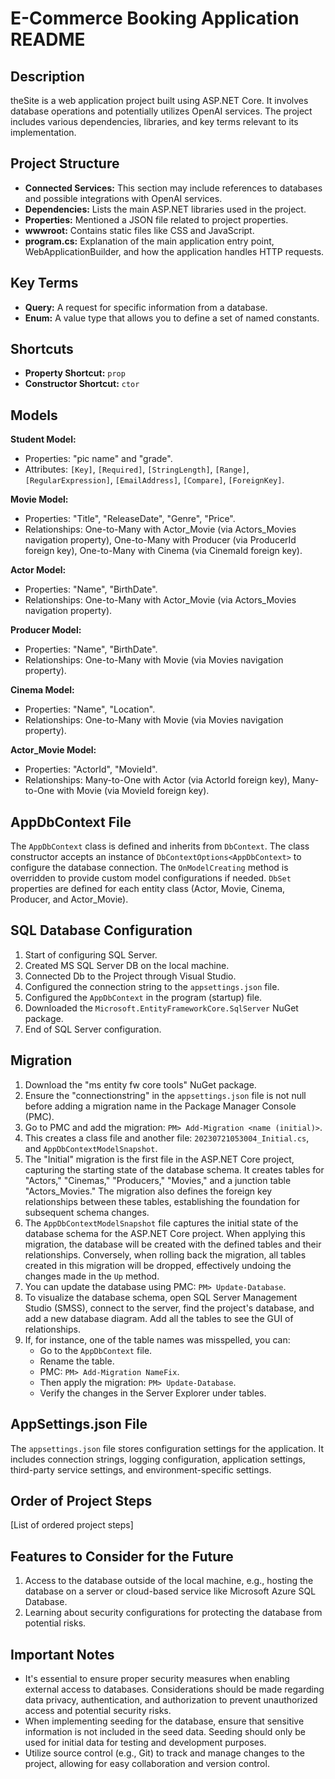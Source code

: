 # E-Commerce Booking Application README

## Description
theSite is a web application project built using ASP.NET Core. It involves database operations and potentially utilizes OpenAI services. The project includes various dependencies, libraries, and key terms relevant to its implementation.

## Project Structure
- **Connected Services:** This section may include references to databases and possible integrations with OpenAI services.
- **Dependencies:** Lists the main ASP.NET libraries used in the project.
- **Properties:** Mentioned a JSON file related to project properties.
- **wwwroot:** Contains static files like CSS and JavaScript.
- **program.cs:** Explanation of the main application entry point, WebApplicationBuilder, and how the application handles HTTP requests.

## Key Terms
- **Query:** A request for specific information from a database.
- **Enum:** A value type that allows you to define a set of named constants.

## Shortcuts
- **Property Shortcut:** `prop`
- **Constructor Shortcut:** `ctor`

## Models
**Student Model:**
- Properties: "pic name" and "grade".
- Attributes: `[Key]`, `[Required]`, `[StringLength]`, `[Range]`, `[RegularExpression]`, `[EmailAddress]`, `[Compare]`, `[ForeignKey]`.

**Movie Model:**
- Properties: "Title", "ReleaseDate", "Genre", "Price".
- Relationships: One-to-Many with Actor_Movie (via Actors_Movies navigation property), One-to-Many with Producer (via ProducerId foreign key), One-to-Many with Cinema (via CinemaId foreign key).

**Actor Model:**
- Properties: "Name", "BirthDate".
- Relationships: One-to-Many with Actor_Movie (via Actors_Movies navigation property).

**Producer Model:**
- Properties: "Name", "BirthDate".
- Relationships: One-to-Many with Movie (via Movies navigation property).

**Cinema Model:**
- Properties: "Name", "Location".
- Relationships: One-to-Many with Movie (via Movies navigation property).

**Actor_Movie Model:**
- Properties: "ActorId", "MovieId".
- Relationships: Many-to-One with Actor (via ActorId foreign key), Many-to-One with Movie (via MovieId foreign key).

## AppDbContext File
The `AppDbContext` class is defined and inherits from `DbContext`.
The class constructor accepts an instance of `DbContextOptions<AppDbContext>` to configure the database connection.
The `OnModelCreating` method is overridden to provide custom model configurations if needed.
`DbSet` properties are defined for each entity class (Actor, Movie, Cinema, Producer, and Actor_Movie).

## SQL Database Configuration
1. Start of configuring SQL Server.
2. Created MS SQL Server DB on the local machine.
3. Connected Db to the Project through Visual Studio.
4. Configured the connection string to the `appsettings.json` file.
5. Configured the `AppDbContext` in the program (startup) file.
6. Downloaded the `Microsoft.EntityFrameworkCore.SqlServer` NuGet package.
7. End of SQL Server configuration.

## Migration
1. Download the "ms entity fw core tools" NuGet package.
2. Ensure the "connectionstring" in the `appsettings.json` file is not null before adding a migration name in the Package Manager Console (PMC).
3. Go to PMC and add the migration: `PM> Add-Migration <name (initial)>`.
4. This creates a class file and another file: `20230721053004_Initial.cs`, and `AppDbContextModelSnapshot`.
5. The "Initial" migration is the first file in the ASP.NET Core project, capturing the starting state of the database schema. It creates tables for "Actors," "Cinemas," "Producers," "Movies," and a junction table "Actors_Movies." The migration also defines the foreign key relationships between these tables, establishing the foundation for subsequent schema changes.
6. The `AppDbContextModelSnapshot` file captures the initial state of the database schema for the ASP.NET Core project. When applying this migration, the database will be created with the defined tables and their relationships. Conversely, when rolling back the migration, all tables created in this migration will be dropped, effectively undoing the changes made in the `Up` method.
7. You can update the database using PMC: `PM> Update-Database`.
8. To visualize the database schema, open SQL Server Management Studio (SMSS), connect to the server, find the project's database, and add a new database diagram. Add all the tables to see the GUI of relationships.
9. If, for instance, one of the table names was misspelled, you can:
    - Go to the `AppDbContext` file.
    - Rename the table.
    - PMC: `PM> Add-Migration NameFix`.
    - Then apply the migration: `PM> Update-Database`.
    - Verify the changes in the Server Explorer under tables.

## AppSettings.json File
The `appsettings.json` file stores configuration settings for the application.
It includes connection strings, logging configuration, application settings, third-party service settings, and environment-specific settings.

## Order of Project Steps
[List of ordered project steps]

## Features to Consider for the Future
1. Access to the database outside of the local machine, e.g., hosting the database on a server or cloud-based service like Microsoft Azure SQL Database.
2. Learning about security configurations for protecting the database from potential risks.

## Important Notes
- It's essential to ensure proper security measures when enabling external access to databases. Considerations should be made regarding data privacy, authentication, and authorization to prevent unauthorized access and potential security risks.
- When implementing seeding for the database, ensure that sensitive information is not included in the seed data. Seeding should only be used for initial data for testing and development purposes.
- Utilize source control (e.g., Git) to track and manage changes to the project, allowing for easy collaboration and version control.





<!--
# E-Commerce Booking Application README

## Description

theSite is a web application project built using ASP.NET Core. It involves database operations and potentially utilizes OpenAI services. The project includes various dependencies, libraries, and key terms relevant to its implementation.

## Project Structure

- **Connected Services:** This section may include references to databases and possible integrations with OpenAI services.

- **Dependencies:** Lists the main ASP.NET libraries used in the project.

- **Properties:** Mentioned a JSON file related to project properties.

- **wwwroot:** Contains static files like CSS and JavaScript.

- **program.cs:** Explanation of the main application entry point, WebApplicationBuilder, and how the application handles HTTP requests.

## Key Terms

- **Query:** A request for specific information from a database.

- **Enum:** A value type that allows you to define a set of named constants.

## Shortcuts

- **Property Shortcut:** `prop`

- **Constructor Shortcut:** `ctor`

## Models

- **Student Model:**
  - Properties: "pic name" and "grade".
  - Attributes: `[Key]`, `[Required]`, `[StringLength]`, `[Range]`, `[RegularExpression]`, `[EmailAddress]`, `[Compare]`, `[ForeignKey]`.

## AppDbContext File

- The AppDbContext class is defined and inherits from DbContext.
- The class constructor accepts an instance of DbContextOptions<AppDbContext> to configure the database connection.
- The `OnModelCreating` method is overridden to provide custom model configurations if needed.
- `DbSet` properties are defined for each entity class (Actor, Movie, Cinema, Producer, and Actor_Movie).

## SQL Database Configuration

1. Start of configuring SQL Server.
2. Created MS SQL Server DB on the local machine.
3. Connected Db to the Project through Visual Studio.
4. Configured the connection string to the `appsettings.json` file.
5. Configured the AppDbContext in the program (startup) file.
6. Downloaded the `Microsoft.EntityFrameworkCore.SqlServer` NuGet package.
7. End of SQL Server configuration.

## Migration

1. Download the "ms entity fw core tools" NuGet package.
2. Ensure the "connectionstring" in the appsettings.json file is not null before adding a migration name in the Package Manager Console (PMC).
3. Go to PMC and add the migration: `PM> Add-Migration <name (initial)>`.
4. This creates a class file and another file: `20230721053004_Initial.cs`, and `AppDbContextModelSnapshot`.
   - The "Initial" migration is the first file in the ASP.NET Core project, capturing the starting state of the database schema. It creates tables for "Actors," "Cinemas," "Producers," "Movies," and a junction table "Actors_Movies." The migration also defines the foreign key relationships between these tables, establishing the foundation for subsequent schema changes.
   - The `AppDbContextModelSnapshot` file captures the initial state of the database schema for the ASP.NET Core project. When applying this migration, the database will be created with the defined tables and their relationships. Conversely, when rolling back the migration, all tables created in this migration will be dropped, effectively undoing the changes made in the `Up` method.

5. You can update the database using PMC: `PM> Update-Database`.
6. To visualize the database schema, open SQL Server Management Studio (SMSS), connect to the server, find the project's database, and add a new database diagram. Add all the tables to see the GUI of relationships.
   - If, for instance, one of the table names was misspelled, you can:
     - Go to the AppDbContext file.
     - Rename the table.
     - PMC: `PM> Add-Migration NameFix`.
     - Then apply the migration: `PM> Update-Database`.
     - Verify the changes in the Server Explorer under tables.

## AppSettings.json File

- The `appsettings.json` file stores configuration settings for the application.
- It includes connection strings, logging configuration, application settings, third-party service settings, and environment-specific settings.

## Order of Project Steps

1. [List of ordered project steps]

## Features to Consider for the Future

1. Access to the database outside of the local machine, e.g., hosting the database on a server or cloud-based service like Microsoft Azure SQL Database.
2. Learning about security configurations for protecting the database from potential risks.

## Important Notes

- It's essential to ensure proper security measures when enabling external access to databases. Considerations should be made regarding data privacy, authentication, and authorization to prevent unauthorized access and potential security risks.

## What is a Migration?

Migrations in an ASP.NET MVC project with MS SQL Server involve managing database schema changes over time. Using Entity Framework, you define data models as C# classes representing tables, create a database context, enable migrations, add new migrations, and apply them with the Update-Database command to keep the database in sync with the application code.

1. **ASP.NET MVC Application**: This represents your ASP.NET MVC web application.
2. **Data Models (C# Classes)**: These are C# classes that define the data model of your application, representing the tables and their relationships in the database.
3. **Database Context**: The Database Context is a class that extends **`DbContext`**, providing a way to interact with the database and manage data.
4. **Migration**: Each migration contains changes to the database schema and is represented by a C# class. It describes how the database schema should change to reflect the changes made to the data models.
5. **Database**: This is the actual Microsoft SQL Server database, where the schema evolves over time with each migration applied.

The process:

1. You define data models and create a database context in your ASP.NET MVC application.
2. You enable migrations using Entity Framework.
3. Whenever you make changes to the data models (e.g., add a new table, modify an existing table), you add a new migration.
4. The migration system automatically generates the necessary SQL scripts to apply these changes to the database.
5. You apply the migration with the **`Update-Database`** command, and the database schema gets updated to match your application code.

## Seeding the Database

Seeding the database means populating it with initial data for testing, development, or starting points. It ensures consistent data across environments, aids in testing, and facilitates application demonstrations. This process involves inserting predefined data through scripts or code, and it's crucial to avoid sensitive information in the seed data.

To seed the database in your E-Commerce Booking Application, you can follow these steps:

1. Make the `AppDbInitializer` file responsible for handling data seeding.

2. Within the `AppDbInitializer` class, create a static method called `Seed` to perform the database seeding.

3. Implement the seeding logic using the specified logic and syntax, checking if the database exists.

4. For each model (e.g., Student Model), check if it has any existing data. If not, add static/test models for development purposes.

5. Utilize the syntax for saving changes to persist the seeded data into the database.

6. Add the necessary code to the `program.cs` file to call the `AppDbInitializer.Seed()` method during application startup.

7. Run the application and check to see if the tables have been updated with the seeded data.



# SSL Certificate Error with SQL Server Express in ASP.NET Project

## Problem Description

When setting up my ASP.NET project with a local SQL Server Express database, I encountered an SSL certificate error during the database connection process. The error message displayed "A connection was successfully established with the server, but then an error occurred during the login process. (provider: SSL Provider, error: 0 - The certificate chain was issued by an authority that is not trusted.)" This problem prevented my application from connecting to the database, hindering its functionality.

## Steps Taken

1. **Setting Up Local SQL Server**: I installed SQL Server Express on my local computer and created a database for my ASP.NET project.

2. **Connection String Configuration**: I configured the connection string in the `appsettings.json` (or `web.config`) file to connect to the local SQL Server instance. The connection string included the necessary parameters to enable SSL encryption: `Encrypt=True;TrustServerCertificate=True`.

3. **SQL Server Configuration Manager**: I opened the SQL Server Configuration Manager to enable SSL encryption for the SQL Server instance. Under "Protocols for MSSQLSERVER," I set "Force Encryption" to "Yes."

4. **Restart SQL Server Service**: After enabling SSL, I restarted the SQL Server service to apply the changes.

## Error Encounter

Despite following the steps above, the application still encountered the SSL certificate error when attempting to establish a connection to the SQL Server Express database. The error message pointed to an issue with the certificate chain, indicating that the client did not trust the server's certificate.

## Troubleshooting and Fix

After researching the error, I discovered that the problem was related to the default SSL configuration of SQL Server Express. The solution involved trusting the server certificate without validating it against a trusted certificate authority (CA). To implement this workaround, I added the `TrustServerCertificate=True` parameter to the connection string.

## Fix Implemented

1. **Update Connection String**: I added `TrustServerCertificate=True` to the connection string in the `appsettings.json` (or `web.config`) file.
2. **Rebuild and Test**: With the updated connection string, I rebuilt the ASP.NET project and retested the database connection. The SSL certificate error was successfully resolved, and the application could connect to the local SQL Server Express database without any issues.

## Note

While the `TrustServerCertificate=True` parameter solves the SSL certificate error for local development and testing, it is not recommended for production environments. In production, a valid SSL certificate from a trusted certificate authority should be used to ensure secure and authenticated connections.

## Conclusion

By documenting the steps taken, error encountered, and the fix implemented, I have recorded my progress and provided a clear solution for resolving the SSL certificate error with SQL Server Express in my ASP.NET project. This documentation will be helpful for future reference and may assist others facing a similar issue.


## Debug.WriteLine

`Debug.WriteLine` is a method in .NET Framework that sends diagnostic messages to the Output window in Visual Studio during debugging. It helps with temporary debugging, allowing you to inspect code flow and check variable values.

Remember to remove or comment out `Debug.WriteLine` in production code, as it can affect performance and expose sensitive information. Use preprocessor directives like `#if DEBUG ... #endif` to ensure `Debug.WriteLine` is only active in Debug builds.

## Essential to setting up Db connection
In summary, the constructor `public AppDbContext(DbContextOptions<AppDbContext> options) : base(options)` is essential as it sets up the necessary database configuration and enables the `DbContext` to interact with the database. If you remove it, you need to ensure that you're passing the correct `DbContextOptions` to the `AppDbContext` when creating an instance of it, typically in the `Startup.cs` file or any other entry point of your application.


## Program and Start Difference in .NET
`Program.cs` is the entry point of a C# console or web application. It contains the `Main` method, which is the starting point of the application's execution. When you run a C# application, the code inside the `Main` method is executed first. For console applications, this is where you typically write the initial logic and call other methods or classes to perform tasks. For web applications, the `Main` method is generally simple and used to start the web server.

In a C# web application, the `Main` method inside `Program.cs` is usually minimal, and it calls `CreateHostBuilder(args).Build().Run();`, which initializes and runs the web host.

`Startup.cs` is a file used specifically in C# web applications (ASP.NET Core applications). It is responsible for configuring the application's services and middleware. When the web server starts, it looks for the `Startup.cs` file and executes its methods to set up the application environment.

The `Startup` class contains two crucial methods:

`ConfigureServices`: This method is where you register application services with the built-in dependency injection container. Services are components that provide functionality across the application, and they can be accessed by other parts of the code through dependency injection.

`Configure`: This method is used to configure the middleware pipeline. Middleware components process incoming HTTP requests and generate corresponding HTTP responses. In this method, you specify the order of middleware execution and how the application should handle HTTP requests.

In summary, `Program.cs` is the entry point of both console and web applications, containing the `Main` method that starts the application's execution. On the other hand, `Startup.cs` is specific to web applications and is used to configure services and middleware, defining how the application should handle incoming requests and responses.



## Top-level statements in .NET:
Top-level statements were introduced in C# 9.0 and .NET 5 as a feature to simplify and streamline code in C# programs. Traditionally, a C# program required an entry point with a `Main` method to start the execution. With top-level statements, you can write C# code directly without the need for a separate `Main` method, making it more concise and straightforward.

Relation to different types of projects:

Top-level statements can be used in various types of .NET projects, including:

Console Applications: Top-level statements are highly beneficial for console applications, as they allow you to write the core logic directly without the boilerplate `Main` method.

Web Applications: For ASP.NET Core web applications (including MVC and Razor projects), top-level statements are not typically used in the main application entry point. The `Startup.cs` and related files still play a vital role in configuring the services and middleware for web applications.

Desktop Applications: For desktop applications (e.g., WPF or WinForms), top-level statements can be used, especially in small utility tools or simpler projects where a concise and direct approach is preferred.

Class Libraries: Top-level statements are generally not used in class libraries, as they don't have an entry point like console applications. Instead, class libraries are designed to be referenced and used by other projects.

It's important to note that while top-level statements provide a more compact way of writing code, they may not always be suitable for large, complex projects where more structured entry points and separation of concerns are preferred. For such projects, the traditional entry point with `Main` method or the typical project structures (like `Startup.cs` for web apps) would still be more appropriate.

<!--- # theSite

Connected Services
  database stuff + openai?

dependencies
  libraries used: mainly asp.net libraries

properties
  json file

wwwroot
  static file with stuff: CSS, js, ect

program.cs
  WebApplication.CreateBuilder(args) method is responsible for creating an instance of the WebApplicationBuilder class, which provides a fluent API for configuring and building the web application.
The WebApplicationBuilder instance allows you to configure various aspects of the application, such as adding services, configuring middleware, setting up routing, and more.
The entry point and execution of the application are handled implicitly by calling the Run method on the built WebApplication instance (app). This starts the application and listens for incoming HTTP requests.
Although the Main method is not explicitly defined in your code, the entry point and execution flow of the application are still handled internally by the ASP.NET Core framework based on the fluent API and the app.Run() method call in your code
  
keyterms
  ----
  query = is a request for specific information from a database.
  enum = value type that allows you to define a set of named constants

shortcuts
-----
property shortcut = prop
constructor = ctor
  
models
------------------
  properties of object (in this case the pic name and grade for a student)

  
  
  [Key] By applying to a property, you ensure it is treated as the primary key when creating the database table, generating      queries, and establishing relationships between entities. 
  
   

  [Required] = namespace to mark a property as required.

  [StringLength]: Specifies the maximum and minimum length constraints for a string property.
  
  [Range]: Specifies the numeric range constraints for a numeric property.
  
  [RegularExpression]: Validates that a string property matches a specified regular expression pattern.
  
  [EmailAddress]: Ensures that a string property has a valid email address format.
  
  [Compare]: Compares the value of a property with another property in the same model.


  [ForeignKey("string")]: A foreign key is a relational database concept used to establish a connection between two tables by referencing the primary key of one table as a column in another table

  data config
  -----
  ![Screenshot 2023-07-12 011152](https://github.com/elias-adam-gh/theSite-repo/assets/122506412/6990b6c7-2759-4a94-84bc-272fe9088c8d)

---for this file to be the official translator between C# models and the sql code inherit from the base class db context so db context now let us try to import the namespace but to do so we need to install the microsoft.entity framework core

constructor will take a parameter that is going to be the db context options and then in here we passes a parameter the file name and that is thebfdb context so just pass it in here i'm going to name this parameter options and then just pass the options parameter to the base class by using the base keyword and then options

regarding the program.cs file:---
The WebApplication class combines the responsibilities of both the Program.cs and Startup.cs files into a single file, simplifying the project structure With this new hosting model, the configuration and pipeline setup are usually done within the WebApplication object itself, instead of a separate Startup.cs file. The configuration code you provided in the Program.cs file is setting up middleware, routing, and default controllers. So, in the case of your project, you don't have a separate Startup.cs file, and the configuration is done directly within the Program.cs file using the WebApplication object.

movie.cs fiel explanation
----
public List<Actor_Movie> Actors_Movies { get; set; }: This is a navigation property representing a one-to-many relationship between Movie and Actor_Movie entities. It indicates that a Movie can have multiple associated Actor_Movie records.

public Producer Producer { get; set; } and public int ProducerId { get; set; }: These two properties represent a relationship between Movie and Producer entities. The Producer property is a navigation property indicating that a Movie is associated with a single Producer. The ProducerId property is the foreign key that corresponds to the primary key of the Producer entity.

public Cinema Cinema { get; set; } and public int CinemaId { get; set; }: Similarly, these two properties represent a relationship between Movie and Cinema entities. The Cinema property is a navigation property indicating that a Movie is associated with a single Cinema. The CinemaId property is the foreign key that corresponds to the primary key of the Cinema entity.


-------------

appDbContextfile explanation
------
The AppDbContext class is defined and inherits from DbContext, which is provided by Entity Framework Core.
The class constructor accepts an instance of DbContextOptions<AppDbContext> and passes it to the base class constructor to configure the database connection.
The OnModelCreating method is overridden to provide custom model configurations, if needed. It can be used to define relationships, configure primary keys, etc. The base class implementation of this method is called using base.OnModelCreating(modelBuilder) to ensure the base configurations are applied.
DbSet properties are defined for each entity class (Actor, Movie, Cinema, Producer, and Actor_Movie). These properties represent the corresponding database tables and allow querying and manipulating data using LINQ or Entity Framework methods

sql format: ![image](https://github.com/elias-adam-gh/Coding-Race-repo/assets/122506412/abd2e8a2-b5e1-4f49-9220-e32ada88a3cd)

one to many, but if there is many to many, we make an intermediate, in this case, one to many movie to actor_movies, and one to many actor to actor movie

AppSettings.json file
------
The "appsettings.json" file in an ASP.NET Core project stores configuration settings for the application. It contains key-value pairs representing various settings:

Connection Strings: Store database connection strings to access databases.

Logging Configuration: Specify logging levels and providers.

Application Settings: Store API keys, feature toggles, or custom configuration.

Third-Party Service Settings: Configuration for external services, like email or payment gateways.

Environment-Specific Settings: Have different versions for different environments (e.g., Development, Staging, Production).


DATABASE
-------------------------
don't need SSMS open during the development process. Visual Studio handles the communication with the database for you, and you interact with the database through code using Entity Framework or other data access libraries.

models: define them to represent your data tables

Visual Studio should have generated a connection string for you. This connection string contains the necessary information to connect to your SQL Server instance. You can find the connection string in the "Web.config" or "App.config" file



Database Configuraiton
--------
1. data connections - add new sql db - server name w ms authorization
2. 




Order of project steps
1.
2.
3. Start of configuring sql server
4. Created MS SQL Server DB on local machine
5. Connected Db to Project through Visual studio
6. configured the connection string to the appsetting.json file
7. configure the app db context in the program (startup) file
8. The main purpose of downloading the Microsoft.EntityFrameworkCore.SqlServer NuGet package for your project is to enable Entity Framework Core to work with Microsoft SQL Server databases.
9. end of sql server configuration
10. 
11. setup migration environment
12. 
13. 
14. seeding the database


Models-
  properties
  relationships between properties
  appdbcontext
  configure the database in setting json and startup files
  migration setup
  seeding the database


features to consider for the future
-----
1. access to database outside of local machine
   ----
   Host the Database on a Server: Instead of using a local database, consider hosting the SQL Server database on a dedicated server or a cloud-based service like Microsoft Azure SQL Database. This way, your friend can access the application, and the database is accessible from anywhere with the appropriate connection settings.
   
2. learning security configurations
   -----
   
   Security Concerns: Allowing external access to your local database can be a significant security risk. It exposes your database to potential attacks and unauthorized access from the internet

   
3. implement MS Azure


Steps after configuring database; MIGRATION
-----
Migreation: sync model changes with your database schema

Steps
-----
1. download: "ms entity fw core tools" nuget package
2. ensure " connectionstring " in appsettings.json file is not null before adding migration name in PM console
3. go to PM console to add migration; " PM> Add-Migration <name (initial)> "
4. this creates a class file and another file: " 20230721053004_Initial.cs ", and " AppDbContextModelSnapshot "
      The "Initial" migration is the first file in the ASP.NET Core project, capturing the starting state of the database schema. It creates tables for "Actors," "Cinemas," "Producers," "Movies," and a junction table "Actors_Movies." The migration also defines the foreign key relationships between these tables, establishing the foundation for subsequent schema changes.
      the second file: Overall, this migration class captures the initial state of the database schema for the ASP.NET Core project. When applying this migration, the database will be created with the defined tables and their relationships. Conversely, when rolling back the migration, all tables created in this migration will be dropped, effectively undoing the changes made in the Up method.

5. can update db using the PMC: " PM> Update-Database "
6. open SMSS (SQL Management Service) -> open the server -> go to databses -> find the project's database -> add a new db diaghram -> add all the tables -> shows GUI of relationships
      if for instance one of the databases were mispelled, you would: -> go to the AppDbContext file -> rename the "Produucer" -> PMC: PM> Add-Migration NameFix -> then you can in PMC: PM> Update-Database -> and find the changes made in the service explorer in tables 


If you accidentally give two actors the same ID in your AppDbInitializer, it could lead to various issues when working with your data, especially if you have relationships or constraints that depend on unique IDs. By not assigning IDs explicitly and allowing the database to generate them, you ensure that each actor will have a unique ID, avoiding any duplication issues.

--->
